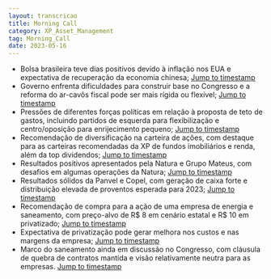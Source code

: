 ```yaml
---
layout: transcricao
title: Morning Call
category: XP_Asset_Management
tag: Morning_Call
date: 2023-05-16
---
```



<script src="https://www.youtube.com/iframe_api"></script>
<script>
let player;

function onYouTubeIframeAPIReady() {
    player = new YT.Player('youtubeVideo', {
        height: '390',
        width: '640',
        videoId: 'POKKXXNXIlc',
    });
}

function jumpToTimestamp(secs) {
    let timestamp = secs; // Set the desired timestamp in seconds
    player.seekTo(timestamp);
}
</script>

- Bolsa brasileira teve dias positivos devido à inflação nos EUA e expectativa de recuperação da economia chinesa;
<a href="#" onclick="jumpToTimestamp(84)">Jump to timestamp</a>
- Governo enfrenta dificuldades para construir base no Congresso e a reforma do ar-cavôs fiscal pode ser mais rígida ou flexível;
<a href="#" onclick="jumpToTimestamp(431)">Jump to timestamp</a>
- Pressões de diferentes forças políticas em relação à proposta de teto de gastos, incluindo partidos de esquerda para flexibilização e centro/oposição para enrijecimento pequeno;
<a href="#" onclick="jumpToTimestamp(491)">Jump to timestamp</a>
- Recomendação de diversificação na carteira de ações, com destaque para as carteiras recomendadas da XP de fundos imobiliários e renda, além da top dividendos;
<a href="#" onclick="jumpToTimestamp(893)">Jump to timestamp</a>
- Resultados positivos apresentados pela Natura e Grupo Mateus, com desafios em algumas operações da Natura;
<a href="#" onclick="jumpToTimestamp(1068)">Jump to timestamp</a>
- Resultados sólidos da Panvel e Copel, com geração de caixa forte e distribuição elevada de proventos esperada para 2023;
<a href="#" onclick="jumpToTimestamp(1364)">Jump to timestamp</a>
- Recomendação de compra para a ação de uma empresa de energia e saneamento, com preço-alvo de R$ 8 em cenário estatal e R$ 10 em privatizado;
<a href="#" onclick="jumpToTimestamp(1479)">Jump to timestamp</a>
- Expectativa de privatização pode gerar melhora nos custos e nas margens da empresa;
<a href="#" onclick="jumpToTimestamp(1422)">Jump to timestamp</a>
- Marco do saneamento ainda em discussão no Congresso, com cláusula de quebra de contratos mantida e visão relativamente neutra para as empresas.
<a href="#" onclick="jumpToTimestamp(1536)">Jump to timestamp</a>
<div id="youtubeVideo"></div>
